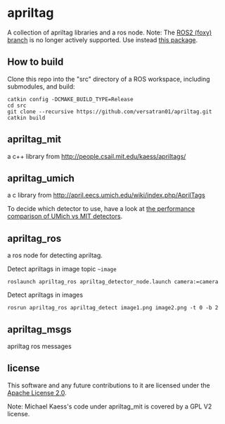 # apriltag

A collection of apriltag libraries and a ros node.
Note:  The [ROS2 (foxy) branch](https://github.com/versatran01/apriltag/tree/ros2) is no
longer actively supported. Use instead [this package](https://github.com/ros-misc-utilities/apriltag_detector).

## How to build

Clone this repo into the "src" directory of a ROS workspace, including
submodules, and build:
```
catkin config -DCMAKE_BUILD_TYPE=Release
cd src
git clone --recursive https://github.com/versatran01/apriltag.git
catkin build
```

## apriltag_mit

a c++ library from http://people.csail.mit.edu/kaess/apriltags/

## apriltag_umich

a c library from http://april.eecs.umich.edu/wiki/index.php/AprilTags

To decide which detector to use, have a look at
[the performance comparison of UMich vs MIT detectors](docs/performance_comparison.md).

## apriltag_ros

a ros node for detecting apriltag.

Detect apriltags in image topic `~image`
```
roslaunch apriltag_ros apriltag_detector_node.launch camera:=camera
```

Detect apriltags in images
```
rosrun apriltag_ros apriltag_detect image1.png image2.png -t 0 -b 2
```
## apriltag_msgs

apriltag ros messages

## license

This software and any future contributions to it are licensed under
the [Apache License 2.0](LICENSE).

Note: Michael Kaess's code under apriltag_mit is covered by a GPL V2
license.
